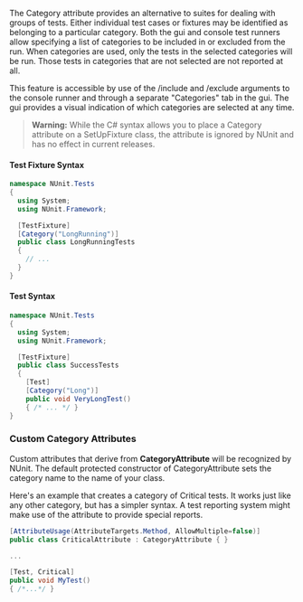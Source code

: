 <p>The Category attribute provides an alternative to suites for dealing with groups 
	of tests. Either individual test cases or fixtures may be identified as 
	belonging to a particular category. Both the gui and console test runners allow 
	specifying a list of categories to be included in or excluded from the run. 
	When categories are used, only the tests in the selected categories will be 
	run. Those tests in categories that are not selected are not reported at all.</p>
<p>This feature is accessible by use of the /include and /exclude arguments to the 
	console runner and through a separate "Categories" tab in the gui. The gui 
	provides a visual indication of which categories are selected at any time.</p>

> **Warning:** While the C# syntax allows you to place a Category attribute on a
SetUpFixture class, the attribute is ignored by NUnit and has no effect in 
current releases.
	
<h4>Test Fixture Syntax</h4>

```C#
namespace NUnit.Tests
{
  using System;
  using NUnit.Framework;

  [TestFixture]
  [Category("LongRunning")]
  public class LongRunningTests
  {
    // ...
  }
}
```


<h4>Test Syntax</h4>

```C#
namespace NUnit.Tests
{
  using System;
  using NUnit.Framework;

  [TestFixture]
  public class SuccessTests
  {
    [Test]
    [Category("Long")]
    public void VeryLongTest()
    { /* ... */ }
}
```

<h3>Custom Category Attributes</h3>

Custom attributes that derive from <b>CategoryAttribute</b> will be recognized
by NUnit. The default protected constructor of CategoryAttribute 
sets the category name to the name of your class.

Here's an example that creates a category of Critical tests. It works
just like any other category, but has a simpler syntax. A test reporting
system might make use of the attribute to provide special reports.

```C#
[AttributeUsage(AttributeTargets.Method, AllowMultiple=false)]
public class CriticalAttribute : CategoryAttribute { }

...

[Test, Critical]
public void MyTest()
{ /*...*/ }
```
